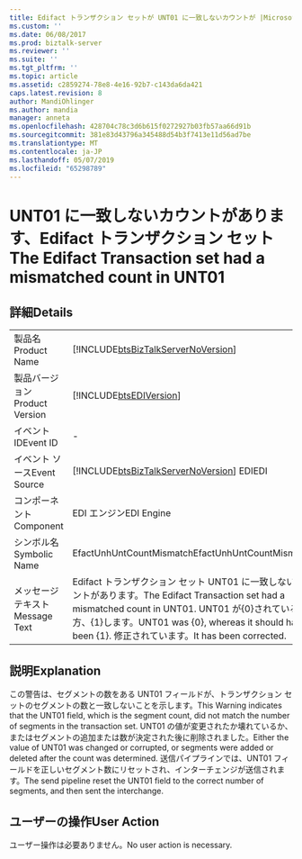 ```yaml
---
title: Edifact トランザクション セットが UNT01 に一致しないカウントが |Microsoft Docs
ms.custom: ''
ms.date: 06/08/2017
ms.prod: biztalk-server
ms.reviewer: ''
ms.suite: ''
ms.tgt_pltfrm: ''
ms.topic: article
ms.assetid: c2859274-78e8-4e16-92b7-c143da6da421
caps.latest.revision: 8
author: MandiOhlinger
ms.author: mandia
manager: anneta
ms.openlocfilehash: 428704c78c3d6b615f0272927b03fb57aa66d91b
ms.sourcegitcommit: 381e83d43796a345488d54b3f7413e11d56ad7be
ms.translationtype: MT
ms.contentlocale: ja-JP
ms.lasthandoff: 05/07/2019
ms.locfileid: "65298789"
---
```

# <a name="the-edifact-transaction-set-had-a-mismatched-count-in-unt01"></a><span data-ttu-id="f2767-102">UNT01 に一致しないカウントがあります、Edifact トランザクション セット</span><span class="sxs-lookup"><span data-stu-id="f2767-102">The Edifact Transaction set had a mismatched count in UNT01</span></span>
## <a name="details"></a><span data-ttu-id="f2767-103">詳細</span><span class="sxs-lookup"><span data-stu-id="f2767-103">Details</span></span>  
  
|                 |                                                                                                                                     |
|-----------------|-------------------------------------------------------------------------------------------------------------------------------------|
|  <span data-ttu-id="f2767-104">製品名</span><span class="sxs-lookup"><span data-stu-id="f2767-104">Product Name</span></span>   |                         [!INCLUDE[btsBizTalkServerNoVersion](../includes/btsbiztalkservernoversion-md.md)]                          |
| <span data-ttu-id="f2767-105">製品バージョン</span><span class="sxs-lookup"><span data-stu-id="f2767-105">Product Version</span></span> |                                     [!INCLUDE[btsEDIVersion](../includes/btsediversion-md.md)]                                      |
|    <span data-ttu-id="f2767-106">イベント ID</span><span class="sxs-lookup"><span data-stu-id="f2767-106">Event ID</span></span>     |                                                                  -                                                                  |
|  <span data-ttu-id="f2767-107">イベント ソース</span><span class="sxs-lookup"><span data-stu-id="f2767-107">Event Source</span></span>   |                       [!INCLUDE[btsBizTalkServerNoVersion](../includes/btsbiztalkservernoversion-md.md)] <span data-ttu-id="f2767-108">EDI</span><span class="sxs-lookup"><span data-stu-id="f2767-108">EDI</span></span>                        |
|    <span data-ttu-id="f2767-109">コンポーネント</span><span class="sxs-lookup"><span data-stu-id="f2767-109">Component</span></span>    |                                                             <span data-ttu-id="f2767-110">EDI エンジン</span><span class="sxs-lookup"><span data-stu-id="f2767-110">EDI Engine</span></span>                                                              |
|  <span data-ttu-id="f2767-111">シンボル名</span><span class="sxs-lookup"><span data-stu-id="f2767-111">Symbolic Name</span></span>  |                                                      <span data-ttu-id="f2767-112">EfactUnhUntCountMismatch</span><span class="sxs-lookup"><span data-stu-id="f2767-112">EfactUnhUntCountMismatch</span></span>                                                       |
|  <span data-ttu-id="f2767-113">メッセージ テキスト</span><span class="sxs-lookup"><span data-stu-id="f2767-113">Message Text</span></span>   | <span data-ttu-id="f2767-114">Edifact トランザクション セット UNT01 に一致しないカウントがあります。</span><span class="sxs-lookup"><span data-stu-id="f2767-114">The Edifact Transaction set had a mismatched count in UNT01.</span></span> <span data-ttu-id="f2767-115">UNT01 が{0}されている一方、{1}します。</span><span class="sxs-lookup"><span data-stu-id="f2767-115">UNT01 was {0}, whereas it should have been {1}.</span></span> <span data-ttu-id="f2767-116">修正されています。</span><span class="sxs-lookup"><span data-stu-id="f2767-116">It has been corrected.</span></span> |
  
## <a name="explanation"></a><span data-ttu-id="f2767-117">説明</span><span class="sxs-lookup"><span data-stu-id="f2767-117">Explanation</span></span>  
 <span data-ttu-id="f2767-118">この警告は、セグメントの数をある UNT01 フィールドが、トランザクション セットのセグメントの数と一致しないことを示します。</span><span class="sxs-lookup"><span data-stu-id="f2767-118">This Warning indicates that the UNT01 field, which is the segment count, did not match the number of segments in the transaction set.</span></span> <span data-ttu-id="f2767-119">UNT01 の値が変更されたか壊れているか、またはセグメントの追加または数が決定された後に削除されました。</span><span class="sxs-lookup"><span data-stu-id="f2767-119">Either the value of UNT01 was changed or corrupted, or segments were added or deleted after the count was determined.</span></span> <span data-ttu-id="f2767-120">送信パイプラインでは、UNT01 フィールドを正しいセグメント数にリセットされ、インターチェンジが送信されます。</span><span class="sxs-lookup"><span data-stu-id="f2767-120">The send pipeline reset the UNT01 field to the correct number of segments, and then sent the interchange.</span></span>  
  
## <a name="user-action"></a><span data-ttu-id="f2767-121">ユーザーの操作</span><span class="sxs-lookup"><span data-stu-id="f2767-121">User Action</span></span>  
 <span data-ttu-id="f2767-122">ユーザー操作は必要ありません。</span><span class="sxs-lookup"><span data-stu-id="f2767-122">No user action is necessary.</span></span>